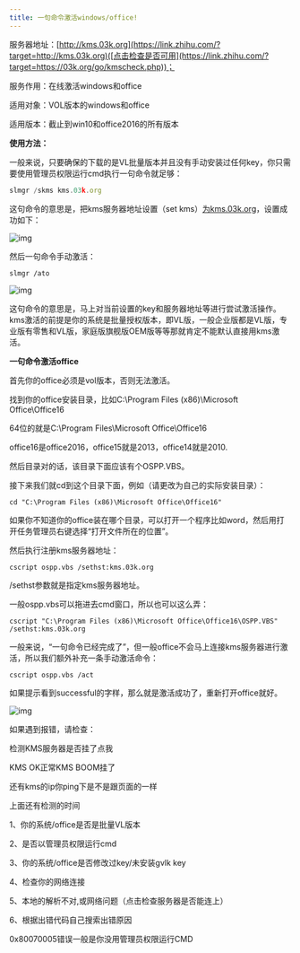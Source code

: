 ```yaml
---
title: 一句命令激活windows/office!
---
```


服务器地址：[http://kms.03k.org](https://link.zhihu.com/?target=http://kms.03k.org)([点击检查是否可用](https://link.zhihu.com/?target=https://03k.org/go/kmscheck.php))；

服务作用：在线激活windows和office

适用对象：VOL版本的windows和office

适用版本：截止到win10和office2016的所有版本

**使用方法：**

一般来说，只要确保的下载的是VL批量版本并且没有手动安装过任何key，你只需要使用管理员权限运行cmd执行一句命令就足够：



```js
slmgr /skms kms.03k.org
```

这句命令的意思是，把kms服务器地址设置（set kms）[为kms.03k.org](https://link.zhihu.com/?target=http://xn--kms-c88d.03k.org/)，设置成功如下：

![img](https://cdn.jsdelivr.net/gh/markruan/cloudimg/picx/v2-d8a336947d6ef894a8aa1dee0fdb3d29_720w.jpeg)

然后一句命令手动激活：

```
slmgr /ato
```

![img](https://cdn.jsdelivr.net/gh/markruan/cloudimg/picx/v2-1e1623924cda1dbcbae37003287965c6_720w.jpeg)

这句命令的意思是，马上对当前设置的key和服务器地址等进行尝试激活操作。kms激活的前提是你的系统是批量授权版本，即VL版，一般企业版都是VL版，专业版有零售和VL版，家庭版旗舰版OEM版等等那就肯定不能默认直接用kms激活。

**一句命令激活office**

首先你的office必须是vol版本，否则无法激活。

找到你的office安装目录，比如C:\Program Files (x86)\Microsoft Office\Office16

64位的就是C:\Program Files\Microsoft Office\Office16

office16是office2016，office15就是2013，office14就是2010.

然后目录对的话，该目录下面应该有个OSPP.VBS。

接下来我们就cd到这个目录下面，例如（请更改为自己的实际安装目录）：

```
cd "C:\Program Files (x86)\Microsoft Office\Office16"
```

如果你不知道你的office装在哪个目录，可以打开一个程序比如word，然后用打开任务管理员右键选择“打开文件所在的位置”。

然后执行注册kms服务器地址：

```
cscript ospp.vbs /sethst:kms.03k.org
```

/sethst参数就是指定kms服务器地址。

一般ospp.vbs可以拖进去cmd窗口，所以也可以这么弄：

```
cscript "C:\Program Files (x86)\Microsoft Office\Office16\OSPP.VBS" /sethst:kms.03k.org
```

一般来说，“一句命令已经完成了”，但一般office不会马上连接kms服务器进行激活，所以我们额外补充一条手动激活命令：

```
cscript ospp.vbs /act
```

如果提示看到successful的字样，那么就是激活成功了，重新打开office就好。

![img](https://cdn.jsdelivr.net/gh/markruan/cloudimg/picx/v2-faad272e9d7552d6709c96d4e9a57d94_720w.webp)

如果遇到报错，请检查：

检测KMS服务器是否挂了点我

KMS OK正常KMS BOOM挂了

还有kms的ip你ping下是不是跟页面的一样

上面还有检测的时间

1、你的系统/office是否是批量VL版本

2、是否以管理员权限运行cmd

3、你的系统/office是否修改过key/未安装gvlk key

4、检查你的网络连接

5、本地的解析不对,或网络问题（点击检查服务器是否能连上）

6、根据出错代码自己搜索出错原因

0x80070005错误一般是你没用管理员权限运行CMD